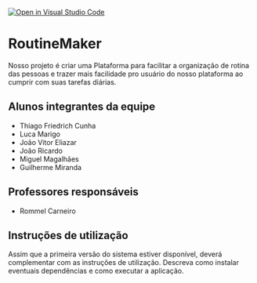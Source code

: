 [![Open in Visual Studio Code](https://classroom.github.com/assets/open-in-vscode-c66648af7eb3fe8bc4f294546bfd86ef473780cde1dea487d3c4ff354943c9ae.svg)](https://classroom.github.com/online_ide?assignment_repo_id=7738856&assignment_repo_type=AssignmentRepo)
# RoutineMaker
Nosso projeto é criar uma Plataforma para facilitar a organização de rotina 
das pessoas e trazer mais facilidade pro usuário do nosso plataforma ao cumprir com
suas tarefas diárias.

## Alunos integrantes da equipe

* Thiago Friedrich Cunha
* Luca Marigo
* João Vitor Eliazar
* João Ricardo
* Miguel Magalhães
* Guilherme Miranda

## Professores responsáveis

* Rommel Carneiro


## Instruções de utilização

Assim que a primeira versão do sistema estiver disponível, deverá complementar com as instruções de utilização. Descreva como instalar eventuais dependências e como executar a aplicação.
